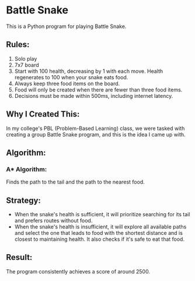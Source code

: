 # Battle Snake

This is a Python program for playing Battle Snake.

## Rules:

1. Solo play
2. 7x7 board
3. Start with 100 health, decreasing by 1 with each move. Health regenerates to 100 when your snake eats food.
4. Always keep three food items on the board.
5. Food will only be created when there are fewer than three food items.
6. Decisions must be made within 500ms, including internet latency.

## Why I Created This:

In my college's PBL (Problem-Based Learning) class, we were tasked with creating a group Battle Snake program, and this is the idea I came up with.

## Algorithm:

### A* Algorithm:
Finds the path to the tail and the path to the nearest food.

## Strategy:

- When the snake's health is sufficient, it will prioritize searching for its tail and prefers routes without food.
- When the snake's health is insufficient, it will explore all available paths and select the one that leads to food with the shortest distance and is closest to maintaining health. It also checks if it's safe to eat that food.

## Result:

The program consistently achieves a score of around 2500.

